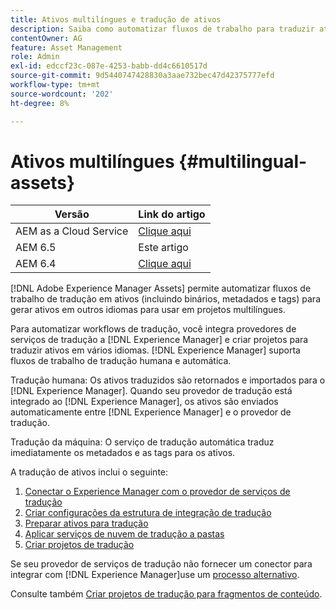 ```yaml
---
title: Ativos multilíngues e tradução de ativos
description: Saiba como automatizar fluxos de trabalho para traduzir ativos, incluindo binários, metadados e tags em vários idiomas.
contentOwner: AG
feature: Asset Management
role: Admin
exl-id: edccf23c-087e-4253-babb-dd4c6610517d
source-git-commit: 9d5440747428830a3aae732bec47d42375777efd
workflow-type: tm+mt
source-wordcount: '202'
ht-degree: 8%

---
```


# Ativos multilíngues {#multilingual-assets}

| Versão | Link do artigo |
| -------- | ---------------------------- |
| AEM as a Cloud Service | [Clique aqui](https://experienceleague.adobe.com/docs/experience-manager-cloud-service/content/assets/admin/translate-assets.html?lang=en) |
| AEM 6.5 | Este artigo |
| AEM 6.4 | [Clique aqui](https://experienceleague.adobe.com/docs/experience-manager-64/assets/using/multilingual-assets.html?lang=en) |

[!DNL Adobe Experience Manager Assets] permite automatizar fluxos de trabalho de tradução em ativos (incluindo binários, metadados e tags) para gerar ativos em outros idiomas para usar em projetos multilíngues.

Para automatizar workflows de tradução, você integra provedores de serviços de tradução a [!DNL Experience Manager] e criar projetos para traduzir ativos em vários idiomas. [!DNL Experience Manager] suporta fluxos de trabalho de tradução humana e automática.

Tradução humana: Os ativos traduzidos são retornados e importados para o [!DNL Experience Manager]. Quando seu provedor de tradução está integrado ao [!DNL Experience Manager], os ativos são enviados automaticamente entre [!DNL Experience Manager] e o provedor de tradução.

Tradução da máquina: O serviço de tradução automática traduz imediatamente os metadados e as tags para os ativos.

A tradução de ativos inclui o seguinte:

1. [Conectar o Experience Manager com o provedor de serviços de tradução](/help/sites-administering/tc-tic.md#connecting-to-a-translation-service-provider)
1. [Criar configurações da estrutura de integração de tradução](/help/sites-administering/tc-tic.md)
1. [Preparar ativos para tradução](preparing-assets-for-translation.md)
1. [Aplicar serviços de nuvem de tradução a pastas](transition-cloud-services.md)
1. [Criar projetos de tradução](translation-projects.md)

Se seu provedor de serviços de tradução não fornecer um conector para integrar com [!DNL Experience Manager]use um [processo alternativo](/help/sites-administering/tc-manage.md#exporting-a-translation-job).

Consulte também [Criar projetos de tradução para fragmentos de conteúdo](creating-translation-projects-for-content-fragments.md).
